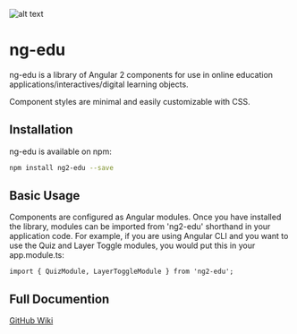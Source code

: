 ![alt text](https://raw.githubusercontent.com/UNLV-Online-Education/ng2-edu/master/ng-edu.jpg)


# ng-edu
ng-edu is a library of Angular 2 components for use in online education applications/interactives/digital learning objects.

Component styles are minimal and easily customizable with CSS.

## Installation
ng-edu is available on npm:
```bash
npm install ng2-edu --save
```

## Basic Usage
Components are configured as Angular modules.  Once you have installed the library, modules can be imported from 'ng2-edu' shorthand in your application code.  For example, if you are using Angular CLI and you want to use the Quiz and Layer Toggle modules, you would put this in your app.module.ts:

```
import { QuizModule, LayerToggleModule } from 'ng2-edu';
```

## Full Documention
[GitHub Wiki](https://github.com/UNLV-Online-Education/ng2-edu/wiki)
